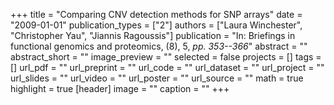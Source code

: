 +++
title = "Comparing CNV detection methods for SNP arrays"
date = "2009-01-01"
publication_types = ["2"]
authors = ["Laura Winchester", "Christopher Yau", "Jiannis Ragoussis"]
publication = "In: Briefings in functional genomics and proteomics, (8), 5, _pp. 353--366_"
abstract = ""
abstract_short = ""
image_preview = ""
selected = false
projects = []
tags = []
url_pdf = ""
url_preprint = ""
url_code = ""
url_dataset = ""
url_project = ""
url_slides = ""
url_video = ""
url_poster = ""
url_source = ""
math = true
highlight = true
[header]
image = ""
caption = ""
+++
